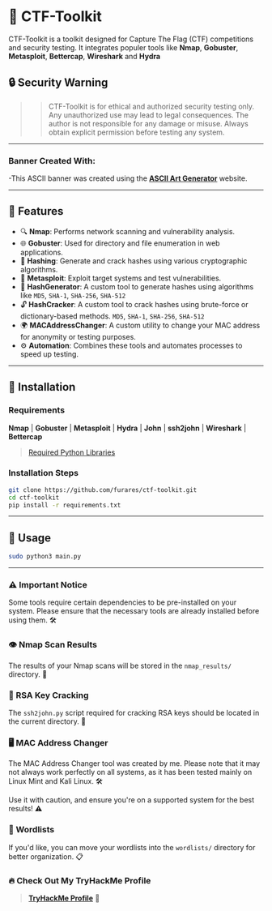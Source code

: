 # 🔐 CTF-Toolkit

CTF-Toolkit is a toolkit designed for Capture The Flag (CTF) competitions and security testing. It integrates populer tools like **Nmap**, **Gobuster**, **Metasploit**, **Bettercap**, **Wireshark** and **Hydra**

## 🔒 Security Warning

>>CTF-Toolkit is for ethical and authorized security testing only. Any unauthorized use may lead to legal consequences. The author is not responsible for any damage or misuse. Always obtain explicit permission before testing any system.

---

### Banner Created With:
-This ASCII banner was created using the [**ASCII Art Generator**](https://www.asciiart.eu/text-to-ascii-art) website.

---
## 🚀 Features
- 🔍 **Nmap**: Performs network scanning and vulnerability analysis.
- 🌐 **Gobuster**: Used for directory and file enumeration in web applications.
- 🔑 **Hashing**: Generate and crack hashes using various cryptographic algorithms.
- 🧪 **Metasploit**: Exploit target systems and test vulnerabilities.
- 🧰 **HashGenerator**: A custom tool to generate hashes using algorithms like `MD5`, `SHA-1`, `SHA-256`, `SHA-512`
- 🔓 **HashCracker**: A custom tool to crack hashes using brute-force or dictionary-based methods. `MD5`, `SHA-1`, `SHA-256`, `SHA-512`
- 🌍 **MACAddressChanger**: A custom utility to change your MAC address for anonymity or testing purposes.
- ⚙️ **Automation**: Combines these tools and automates processes to speed up testing.

---
## 📂 Installation

### Requirements
**Nmap** | **Gobuster** | **Metasploit** | **Hydra** | **John** | **ssh2john** | **Wireshark** | **Bettercap**
>[Required Python Libraries](requirements.txt)



### Installation Steps

```bash
git clone https://github.com/furares/ctf-toolkit.git
cd ctf-toolkit
pip install -r requirements.txt
```
---

## 🧠 Usage

```bash
sudo python3 main.py
```
---

### ⚠️ Important Notice 
Some tools require certain dependencies to be pre-installed on your system. Please ensure that the necessary tools are already installed before using them. 🛠️

### 👁️ Nmap Scan Results
The results of your Nmap scans will be stored in the `nmap_results/` directory. 📂

### 🔑 RSA Key Cracking
The `ssh2john.py` script required for cracking RSA keys should be located in the current directory. 📂

### 🖥️ MAC Address Changer
The MAC Address Changer tool was created by me. Please note that it may not always work perfectly on all systems, as it has been tested mainly on Linux Mint and Kali Linux. 🛠️

Use it with caution, and ensure you're on a supported system for the best results! ⚠️

### 📂 Wordlists
If you'd like, you can move your wordlists into the `wordlists/` directory for better organization. 📋


### 🔥 Check Out My TryHackMe Profile
> **[TryHackMe Profile](https://tryhackme.com/p/furares)** 👾







